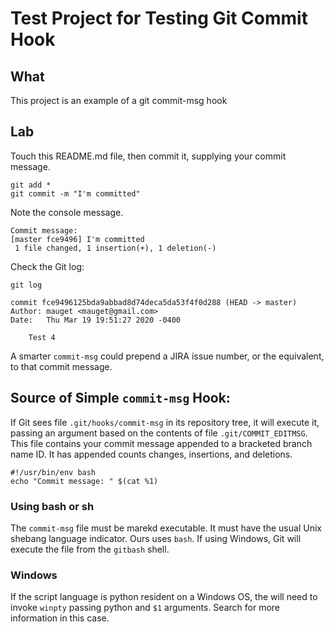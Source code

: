 # Test Project for Testing Git Commit Hook

## What
This project is an example of a git commit-msg hook

## Lab

Touch this README.md file, then commit it, supplying your commit message.
  
```shell script
git add *
git commit -m "I'm committed"
```

Note the console message.

```text
Commit message: 
[master fce9496] I'm committed
 1 file changed, 1 insertion(+), 1 deletion(-)
```

Check the Git log:

```shell script
git log

commit fce9496125bda9abbad8d74deca5da53f4f0d288 (HEAD -> master)
Author: mauget <mauget@gmail.com>
Date:   Thu Mar 19 19:51:27 2020 -0400

    Test 4
```

A smarter `commit-msg` could prepend a JIRA issue number,
or the equivalent, to that commit message.

## Source of Simple `commit-msg` Hook:

If Git sees file `.git/hooks/commit-msg` in its repository tree,
it will execute it, passing an argument based on the contents
of file `.git/COMMIT_EDITMSG`. This file contains your commit
message appended to a bracketed branch name ID. It has appended 
counts changes, insertions, and deletions. 

```shell script
#!/usr/bin/env bash
echo "Commit message: " $(cat %1)
```

### Using bash or sh
The `commit-msg` file must be marekd executable. It must have the
usual Unix shebang language indicator. Ours uses `bash`.
If using Windows, Git will execute the file from the `gitbash`
shell. 

### Windows
If the script language is python resident on a Windows OS, the 
will need to invoke `winpty` passing python and `$1` arguments.
Search for more information in this case.


